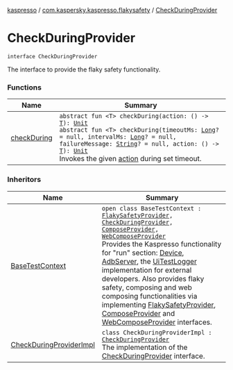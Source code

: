 [kaspresso](../../index.md) / [com.kaspersky.kaspresso.flakysafety](../index.md) / [CheckDuringProvider](./index.md)

# CheckDuringProvider

`interface CheckDuringProvider`

The interface to provide the flaky safety functionality.

### Functions

| Name | Summary |
|---|---|
| [checkDuring](check-during.md) | `abstract fun <T> checkDuring(action: () -> `[`T`](check-during.md#T)`): `[`Unit`](https://kotlinlang.org/api/latest/jvm/stdlib/kotlin/-unit/index.html)<br>`abstract fun <T> checkDuring(timeoutMs: `[`Long`](https://kotlinlang.org/api/latest/jvm/stdlib/kotlin/-long/index.html)`? = null, intervalMs: `[`Long`](https://kotlinlang.org/api/latest/jvm/stdlib/kotlin/-long/index.html)`? = null, failureMessage: `[`String`](https://kotlinlang.org/api/latest/jvm/stdlib/kotlin/-string/index.html)`? = null, action: () -> `[`T`](check-during.md#T)`): `[`Unit`](https://kotlinlang.org/api/latest/jvm/stdlib/kotlin/-unit/index.html)<br>Invokes the given [action](check-during.md#com.kaspersky.kaspresso.flakysafety.CheckDuringProvider$checkDuring(kotlin.Function0((com.kaspersky.kaspresso.flakysafety.CheckDuringProvider.checkDuring.T)))/action) during set timeout. |

### Inheritors

| Name | Summary |
|---|---|
| [BaseTestContext](../../com.kaspersky.kaspresso.testcases.core.testcontext/-base-test-context/index.md) | `open class BaseTestContext : `[`FlakySafetyProvider`](../-flaky-safety-provider/index.md)`, `[`CheckDuringProvider`](./index.md)`, `[`ComposeProvider`](../../com.kaspersky.kaspresso.compose/-compose-provider/index.md)`, `[`WebComposeProvider`](../../com.kaspersky.kaspresso.compose/-web-compose-provider/index.md)<br>Provides the Kaspresso functionality for "run" section: [Device](../../com.kaspersky.kaspresso.device/-device/index.md), [AdbServer](../../com.kaspersky.kaspresso.device.server/-adb-server/index.md), the [UiTestLogger](../../com.kaspersky.kaspresso.logger/-ui-test-logger.md) implementation for external developers. Also provides flaky safety, composing and web composing functionalities via implementing [FlakySafetyProvider](../-flaky-safety-provider/index.md), [ComposeProvider](../../com.kaspersky.kaspresso.compose/-compose-provider/index.md) and [WebComposeProvider](../../com.kaspersky.kaspresso.compose/-web-compose-provider/index.md) interfaces. |
| [CheckDuringProviderImpl](../-check-during-provider-impl/index.md) | `class CheckDuringProviderImpl : `[`CheckDuringProvider`](./index.md)<br>The implementation of the [CheckDuringProvider](./index.md) interface. |
